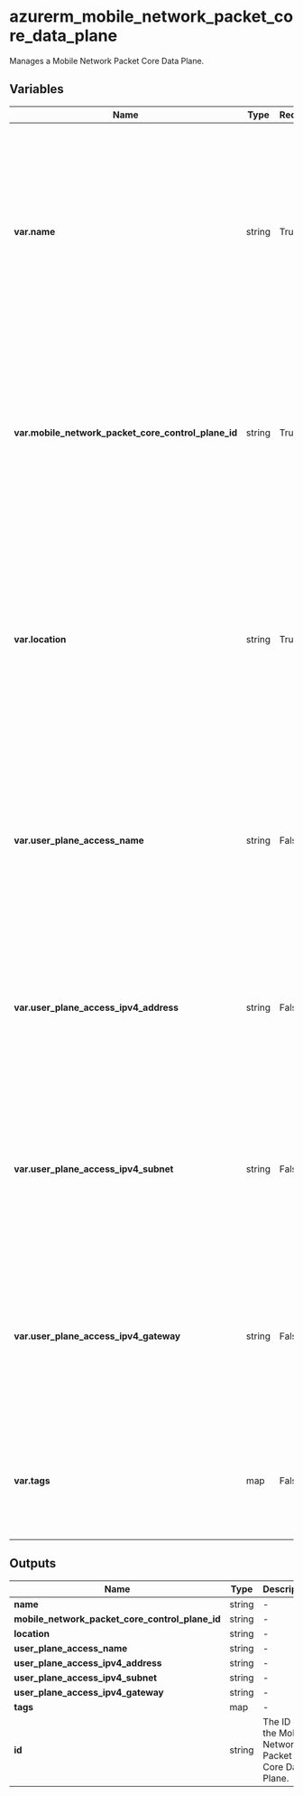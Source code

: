 # azurerm_mobile_network_packet_core_data_plane

Manages a Mobile Network Packet Core Data Plane.

## Variables

| Name | Type | Required? |  Description |
| ---- | ---- | --------- |  ----------- |
| **var.name** | string | True | Specifies the name which should be used for this Mobile Network Packet Core Data Plane. Changing this forces a new Mobile Network Packet Core Data Plane to be created. | 
| **var.mobile_network_packet_core_control_plane_id** | string | True | Specifies the ID of the Mobile Network Packet Core Data Plane. Changing this forces a new Mobile Network Packet Core Data Plane to be created. | 
| **var.location** | string | True | Specifies the Azure Region where the Mobile Network Packet Core Data Plane should exist. Changing this forces a new Mobile Network Packet Core Data Plane to be created. | 
| **var.user_plane_access_name** | string | False | Specifies the logical name for thie user plane interface. This should match one of the interfaces configured on your Azure Stack Edge device. | 
| **var.user_plane_access_ipv4_address** | string | False | The IPv4 address for the user plane interface. This should match one of the interfaces configured on your Azure Stack Edge device. | 
| **var.user_plane_access_ipv4_subnet** | string | False | The IPv4 subnet for the user plane interface. This should match one of the interfaces configured on your Azure Stack Edge device. | 
| **var.user_plane_access_ipv4_gateway** | string | False | The default IPv4 gateway for the user plane interface. This should match one of the interfaces configured on your Azure Stack Edge device. | 
| **var.tags** | map | False | A mapping of tags which should be assigned to the Mobile Network Packet Core Data Plane. | 



## Outputs

| Name | Type | Description |
| ---- | ---- | --------- | 
| **name** | string  | - | 
| **mobile_network_packet_core_control_plane_id** | string  | - | 
| **location** | string  | - | 
| **user_plane_access_name** | string  | - | 
| **user_plane_access_ipv4_address** | string  | - | 
| **user_plane_access_ipv4_subnet** | string  | - | 
| **user_plane_access_ipv4_gateway** | string  | - | 
| **tags** | map  | - | 
| **id** | string  | The ID of the Mobile Network Packet Core Data Plane. | 